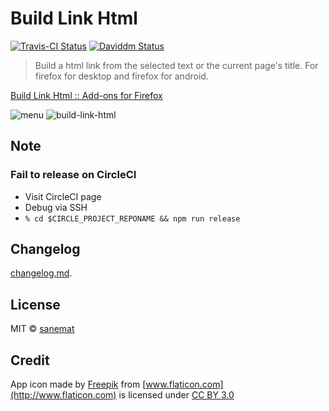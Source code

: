 # Build Link Html

[![Travis-CI Status][travis-image]][travis-url] [![Daviddm Status][daviddm-image]][daviddm-url]

> Build a html link from the selected text or the current page's title. For firefox for desktop and firefox for android.

[Build Link Html :: Add-ons for Firefox](https://addons.mozilla.org/ja/firefox/addon/build-link-html/)

![menu](https://cloud.githubusercontent.com/assets/75448/12756451/33b68ca2-ca17-11e5-8f69-4b1cb123df94.png)
![build-link-html](https://cloud.githubusercontent.com/assets/75448/12756455/381c239c-ca17-11e5-89c0-8bdacd5a1fb0.png)


## Note

### Fail to release on CircleCI

* Visit CircleCI page
* Debug via SSH
* `% cd $CIRCLE_PROJECT_REPONAME && npm run release`


## Changelog

[changelog.md](./changelog.md).


## License

MIT © [sanemat](http://sane.jp)


## Credit

App icon made by [Freepik](http://www.freepik.com) from [www.flaticon.com](http://www.flaticon.com) is licensed under [CC BY 3.0](http://creativecommons.org/licenses/by/3.0/)


[travis-url]: https://travis-ci.org/dogwalk/firefox-build-link-html
[travis-image]: https://img.shields.io/travis/dogwalk/firefox-build-link-html/master.svg?style=flat-square&label=travis
[daviddm-url]: https://david-dm.org/dogwalk/firefox-build-link-html
[daviddm-image]: https://img.shields.io/david/dogwalk/firefox-build-link-html.svg?style=flat-square
